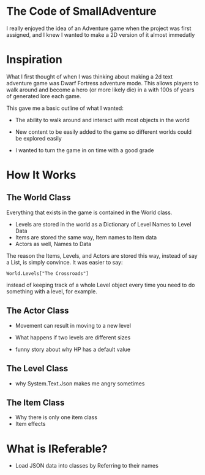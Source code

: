 # The Code of SmallAdventure

I really enjoyed the idea of an Adventure game when the project was first assigned, and I knew I wanted to make a 2D version of it almost immedatly
  

# Inspiration
What I first thought of when I was thinking about making a 2d text adventure game was Dwarf Fortress adventure mode. This allows players to walk around and become a hero (or more likely die) in a with 100s of years of generated lore each game. 

This gave me a basic outline of what I wanted:

- The ability to walk around and interact with most objects in the world 

- New content to be easily added to the game so different worlds could be explored easily

- I wanted to turn the game in on time with a good grade

# How It Works

## The World Class

Everything that exists in the game is contained in the World class.

- Levels are stored in the world as a Dictionary of Level Names to Level Data
- Items are stored the same way, Item names to Item data
- Actors as well, Names to Data

The reason the Items, Levels, and Actors are stored this way, instead of say a List, is simply convince. It was easier to say:

`World.Levels["The Crossroads"]`

instead of keeping track of a whole Level object every time you need to do something with a level, for example.

## The Actor Class

- Movement can result in moving to a new level
- What happens if two levels are different sizes

- funny story about why HP has a default value

## The Level Class

- why System.Text.Json makes me angry sometimes

## The Item Class

- Why there is only one item class
- Item effects

# What is IReferable?
- Load JSON data into classes by Referring to their names